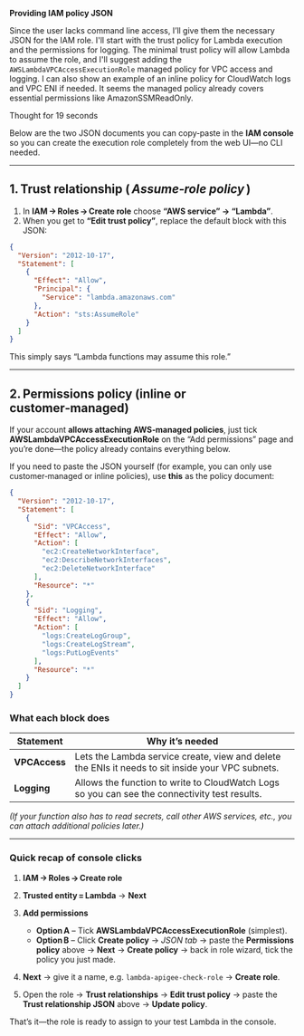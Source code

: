 **Providing IAM policy JSON**

Since the user lacks command line access, I’ll give them the necessary JSON for the IAM role. I'll start with the trust policy for Lambda execution and the permissions for logging. The minimal trust policy will allow Lambda to assume the role, and I'll suggest adding the `AWSLambdaVPCAccessExecutionRole` managed policy for VPC access and logging. I can also show an example of an inline policy for CloudWatch logs and VPC ENI if needed. It seems the managed policy already covers essential permissions like AmazonSSMReadOnly.


Thought for 19 seconds


Below are the two JSON documents you can copy‑paste in the **IAM console** so you can create the execution role completely from the web UI—no CLI needed.

---

## 1. Trust relationship ( *Assume‑role policy* )

1. In **IAM → Roles → Create role** choose **“AWS service” → “Lambda”**.
2. When you get to **“Edit trust policy”**, replace the default block with this JSON:

```json
{
  "Version": "2012-10-17",
  "Statement": [
    {
      "Effect": "Allow",
      "Principal": {
        "Service": "lambda.amazonaws.com"
      },
      "Action": "sts:AssumeRole"
    }
  ]
}
```

This simply says “Lambda functions may assume this role.”

---

## 2. Permissions policy (inline or customer‑managed)

If your account **allows attaching AWS‑managed policies**, just tick **AWSLambdaVPCAccessExecutionRole** on the “Add permissions” page and you’re done—the policy already contains everything below.

If you need to paste the JSON yourself (for example, you can only use customer‑managed or inline policies), use **this** as the policy document:

```json
{
  "Version": "2012-10-17",
  "Statement": [
    {
      "Sid": "VPCAccess",
      "Effect": "Allow",
      "Action": [
        "ec2:CreateNetworkInterface",
        "ec2:DescribeNetworkInterfaces",
        "ec2:DeleteNetworkInterface"
      ],
      "Resource": "*"
    },
    {
      "Sid": "Logging",
      "Effect": "Allow",
      "Action": [
        "logs:CreateLogGroup",
        "logs:CreateLogStream",
        "logs:PutLogEvents"
      ],
      "Resource": "*"
    }
  ]
}
```

### What each block does

| Statement     | Why it’s needed                                                                                   |
| ------------- | ------------------------------------------------------------------------------------------------- |
| **VPCAccess** | Lets the Lambda service create, view and delete the ENIs it needs to sit inside your VPC subnets. |
| **Logging**   | Allows the function to write to CloudWatch Logs so you can see the connectivity test results.     |

*(If your function also has to read secrets, call other AWS services, etc., you can attach additional policies later.)*

---

### Quick recap of console clicks

1. **IAM → Roles → Create role**
2. **Trusted entity = Lambda** → **Next**
3. **Add permissions**

   * **Option A** – Tick **AWSLambdaVPCAccessExecutionRole** (simplest).
   * **Option B** – Click **Create policy** → *JSON tab* → paste the **Permissions policy** above → **Next** → **Create policy** → back in role wizard, tick the policy you just made.
4. **Next** → give it a name, e.g. `lambda-apigee-check-role` → **Create role**.
5. Open the role → **Trust relationships** → **Edit trust policy** → paste the **Trust relationship JSON** above → **Update policy**.

That’s it—the role is ready to assign to your test Lambda in the console.
